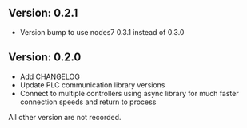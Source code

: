 Version: 0.2.1
--------------
- Version bump to use nodes7 0.3.1 instead of 0.3.0

Version: 0.2.0
--------------
- Add CHANGELOG
- Update PLC communication library versions
- Connect to multiple controllers using async library for much faster connection speeds and return to process

All other version are not recorded.
